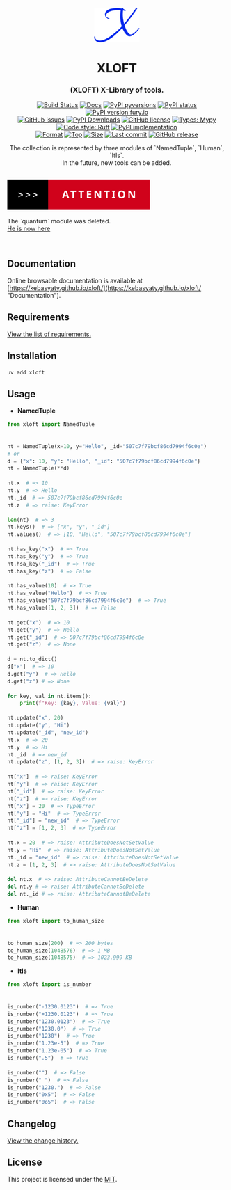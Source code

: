<div align="center">
  <p align="center">
    <a href="https://github.com/kebasyaty/xloft">
      <img
        height="80"
        alt="Logo"
        src="https://raw.githubusercontent.com/kebasyaty/xloft/main/assets/logo.svg">
    </a>
  </p>
  <p>
    <h1>XLOFT</h1>
    <h3>(XLOFT) X-Library of tools.</h3>
    <p align="center">
      <a href="https://github.com/kebasyaty/xloft/actions/workflows/test.yml" alt="Build Status"><img src="https://github.com/kebasyaty/xloft/actions/workflows/test.yml/badge.svg" alt="Build Status"></a>
      <a href="https://kebasyaty.github.io/xloft/" alt="Docs"><img src="https://img.shields.io/badge/docs-available-brightgreen.svg" alt="Docs"></a>
      <a href="https://pypi.python.org/pypi/xloft/" alt="PyPI pyversions"><img src="https://img.shields.io/pypi/pyversions/xloft.svg" alt="PyPI pyversions"></a>
      <a href="https://pypi.python.org/pypi/xloft/" alt="PyPI status"><img src="https://img.shields.io/pypi/status/xloft.svg" alt="PyPI status"></a>
      <a href="https://pypi.python.org/pypi/xloft/" alt="PyPI version fury.io"><img src="https://badge.fury.io/py/xloft.svg" alt="PyPI version fury.io"></a>
      <br>
      <a href="https://github.com/kebasyaty/xloft/issues"><img src="https://img.shields.io/github/issues/kebasyaty/xloft.svg" alt="GitHub issues"></a>
      <a href="https://pepy.tech/projects/xloft"><img src="https://static.pepy.tech/badge/xloft" alt="PyPI Downloads"></a>
      <a href="https://github.com/kebasyaty/xloft/blob/main/LICENSE" alt="GitHub license"><img src="https://img.shields.io/github/license/kebasyaty/xloft" alt="GitHub license"></a>
      <a href="https://mypy-lang.org/" alt="Types: Mypy"><img src="https://img.shields.io/badge/types-Mypy-202235.svg?color=0c7ebf" alt="Types: Mypy"></a>
      <a href="https://docs.astral.sh/ruff/" alt="Code style: Ruff"><img src="https://img.shields.io/badge/code%20style-Ruff-FDD835.svg" alt="Code style: Ruff"></a>
      <a href="https://github.com/kebasyaty/xloft" alt="PyPI implementation"><img src="https://img.shields.io/pypi/implementation/xloft" alt="PyPI implementation"></a>
      <br>
      <a href="https://pypi.org/project/xloft"><img src="https://img.shields.io/pypi/format/xloft" alt="Format"></a>
      <a href="https://github.com/kebasyaty/xloft"><img src="https://img.shields.io/github/languages/top/kebasyaty/xloft" alt="Top"></a>
      <a href="https://github.com/kebasyaty/xloft"><img src="https://img.shields.io/github/repo-size/kebasyaty/xloft" alt="Size"></a>
      <a href="https://github.com/kebasyaty/xloft"><img src="https://img.shields.io/github/last-commit/kebasyaty/xloft/main" alt="Last commit"></a>
      <a href="https://github.com/kebasyaty/xloft/releases/" alt="GitHub release"><img src="https://img.shields.io/github/release/kebasyaty/xloft" alt="GitHub release"></a>
    </p>
    <p align="center">
      The collection is represented by three modules of `NamedTuple`, `Human`, `ItIs`.
      <br>
      In the future, new tools can be added.
    </p>
  </p>
</div>

##

<img src="https://raw.githubusercontent.com/kebasyaty/xloft/v0/assets/attention.svg" alt="Attention">
<p>
The `quantum` module was deleted.
<br>
<a href="https://pypi.python.org/pypi/quantum-loop/" alt="quantum-loop">He is now here</a>
</p>

<br>

## Documentation

Online browsable documentation is available at [https://kebasyaty.github.io/xloft/](https://kebasyaty.github.io/xloft/ "Documentation").

## Requirements

[View the list of requirements.](https://github.com/kebasyaty/xloft/blob/main/REQUIREMENTS.md "View the list of requirements.")

## Installation

```shell
uv add xloft
```

## Usage

- **NamedTuple**

```python
from xloft import NamedTuple


nt = NamedTuple(x=10, y="Hello", _id="507c7f79bcf86cd7994f6c0e")
# or
d = {"x": 10, "y": "Hello", "_id": "507c7f79bcf86cd7994f6c0e"}
nt = NamedTuple(**d)

nt.x  # => 10
nt.y  # => Hello
nt._id  # => 507c7f79bcf86cd7994f6c0e
nt.z  # => raise: KeyError

len(nt)  # => 3
nt.keys()  # => ["x", "y", "_id"]
nt.values()  # => [10, "Hello", "507c7f79bcf86cd7994f6c0e"]

nt.has_key("x")  # => True
nt.has_key("y")  # => True
nt.hsa_key("_id")  # => True
nt.has_key("z")  # => False

nt.has_value(10)  # => True
nt.has_value("Hello")  # => True
nt.has_value("507c7f79bcf86cd7994f6c0e")  # => True
nt.has_value([1, 2, 3])  # => False

nt.get("x")  # => 10
nt.get("y")  # => Hello
nt.get("_id")  # => 507c7f79bcf86cd7994f6c0e
nt.get("z")  # => None

d = nt.to_dict()
d["x"]  # => 10
d.get("y")  # => Hello
d.get("z") # => None

for key, val in nt.items():
    print(f"Key: {key}, Value: {val}")

nt.update("x", 20)
nt.update("y", "Hi")
nt.update("_id", "new_id")
nt.x  # => 20
nt.y  # => Hi
nt._id  # => new_id
nt.update("z", [1, 2, 3])  # => raise: KeyError

nt["x"]  # => raise: KeyError
nt["y"]  # => raise: KeyError
nt["_id"]  # => raise: KeyError
nt["z"]  # => raise: KeyError
nt["x"] = 20  # => TypeError
nt["y"] = "Hi"  # => TypeError
nt["_id"] = "new_id"  # => TypeError
nt["z"] = [1, 2, 3]  # => TypeError

nt.x = 20  # => raise: AttributeDoesNotSetValue
nt.y = "Hi"  # => raise: AttributeDoesNotSetValue
nt._id = "new_id"  # => raise: AttributeDoesNotSetValue
nt.z = [1, 2, 3]  # => raise: AttributeDoesNotSetValue

del nt.x  # => raise: AttributeCannotBeDelete
del nt.y # => raise: AttributeCannotBeDelete
del nt._id # => raise: AttributeCannotBeDelete
```

- **Human**

```python
from xloft import to_human_size


to_human_size(200)  # => 200 bytes
to_human_size(1048576)  # => 1 MB
to_human_size(1048575)  # => 1023.999 KB
```

- **ItIs**

```python
from xloft import is_number


is_number("-1230.0123")  # => True
is_number("+1230.0123")  # => True
is_number("1230.0123")  # => True
is_number("1230.0")  # => True
is_number("1230")  # => True
is_number("1.23e-5")  # => True
is_number("1.23e-05")  # => True
is_number(".5")  # => True

is_number("")  # => False
is_number(" ")  # => False
is_number("1230.")  # => False
is_number("0x5")  # => False
is_number("0o5")  # => False
```

## Changelog

[View the change history.](https://github.com/kebasyaty/xloft/blob/main/CHANGELOG.md "Changelog")

## License

This project is licensed under the [MIT](https://github.com/kebasyaty/xloft/blob/main/LICENSE "MIT").
